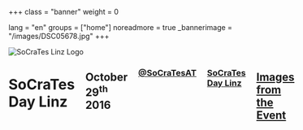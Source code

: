+++
class = "banner"
weight = 0

lang = "en"
groups = ["home"]
noreadmore = true
_bannerimage = "/images/DSC05678.jpg"
+++

<div class="banner">
  	<div class="row">
			<div class="four columns">
				<img class="logo" src="/images/SoCraTesLinz2016.png" alt="SoCraTes Linz Logo"/>
			</div>
    	<div class="eight columns">
				<h1>SoCraTes Day Linz</h1>
				<h2>October 29<sup>th</sup> 2016</h2>
				<h3><a href="https://twitter.com/SoCraTesAT"><i class="fa fa-twitter" aria-hidden="true" style="width: 1.2em;"></i> @SoCraTesAT</a></h3>
				<h3><a href="https://www.facebook.com/events/1175565655799297/"><i class="fa fa-facebook" aria-hidden="true" style="width: 1.2em;"></i> SoCraTes Day Linz</a></h3>
				<h2><a href="../gallery/Linz2016/index.html">Images from the Event</a></h2>
			</div>
	</div>
</div>

	



<!--more-->